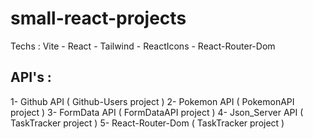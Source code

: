 # small-react-projects

Techs : Vite - React - Tailwind - ReactIcons - React-Router-Dom

## API's :

1- Github API ( Github-Users project )
2- Pokemon API ( PokemonAPI project )
3- FormData API ( FormDataAPI project )
4- Json_Server API ( TaskTracker project )
5- React-Router-Dom ( TaskTracker project )
